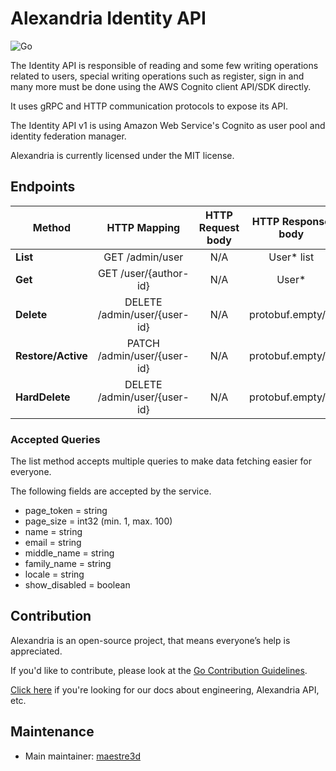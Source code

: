 # Alexandria Identity API
![Go](https://github.com/alexandria-oss/identity-api/workflows/Go/badge.svg)

The Identity API is responsible of reading and some few writing operations related to users, special writing operations such as register, sign in and many more must be done using the AWS Cognito client API/SDK directly.

It uses gRPC and HTTP communication protocols to expose its API.

The Identity API v1 is using Amazon Web Service's Cognito as user pool and identity federation manager.

Alexandria is currently licensed under the MIT license.

## Endpoints
| Method              |     HTTP Mapping                        |  HTTP Request body  |  HTTP Response body |
|---------------------|:---------------------------------------:|:-------------------:|:-------------------:|
| **List**            |  GET /admin/user                        |   N/A               |   User* list        |
| **Get**             |  GET /user/{author-id}                  |   N/A               |   User*             |
| **Delete**          |  DELETE /admin/user/{user-id}           |   N/A               |   protobuf.empty/{} |
| **Restore/Active**  |  PATCH /admin/user/{user-id}            |   N/A               |   protobuf.empty/{} |
| **HardDelete**      |  DELETE /admin/user/{user-id}           |   N/A               |   protobuf.empty/{} |

### Accepted Queries
The list method accepts multiple queries to make data fetching easier for everyone.

The following fields are accepted by the service.
- page_token = string
- page_size = int32 (min. 1, max. 100)
- name = string
- email = string
- middle_name = string
- family_name = string
- locale = string
- show_disabled = boolean


## Contribution
Alexandria is an open-source project, that means everyone’s help is appreciated.

If you'd like to contribute, please look at the [Go Contribution Guidelines](https://github.com/alexandria-oss/alexandria/tree/master/docs/GO_CONTRIBUTION.md).

[Click here](https://github.com/alexandria-oss/alexandria/tree/master/docs) if you're looking for our docs about engineering, Alexandria API, etc.

## Maintenance
- Main maintainer: [maestre3d](https://github.com/maestre3d)
